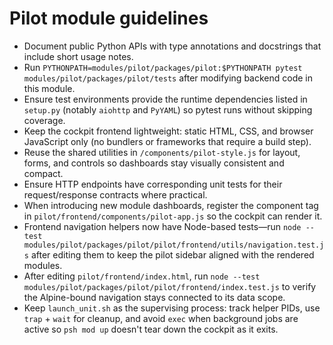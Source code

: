 # Pilot module guidelines

- Document public Python APIs with type annotations and docstrings that include short usage notes.
- Run `PYTHONPATH=modules/pilot/packages/pilot:$PYTHONPATH pytest modules/pilot/packages/pilot/tests` after modifying backend code in this module.
- Ensure test environments provide the runtime dependencies listed in `setup.py` (notably `aiohttp` and `PyYAML`) so pytest runs without skipping coverage.
- Keep the cockpit frontend lightweight: static HTML, CSS, and browser JavaScript only (no bundlers or frameworks that require a build step).
- Reuse the shared utilities in `/components/pilot-style.js` for layout, forms, and controls so dashboards stay visually consistent and compact.
- Ensure HTTP endpoints have corresponding unit tests for their request/response contracts where practical.
- When introducing new module dashboards, register the component tag in `pilot/frontend/components/pilot-app.js` so the cockpit can render it.
- Frontend navigation helpers now have Node-based tests—run `node --test modules/pilot/packages/pilot/pilot/frontend/utils/navigation.test.js` after editing them to keep the pilot sidebar aligned with the rendered modules.
- After editing `pilot/frontend/index.html`, run `node --test modules/pilot/packages/pilot/pilot/frontend/index.test.js` to verify the Alpine-bound navigation stays connected to its data scope.
- Keep `launch_unit.sh` as the supervising process: track helper PIDs, use `trap` + `wait` for cleanup, and avoid `exec` when background jobs are active so `psh mod up` doesn't tear down the cockpit as it exits.

